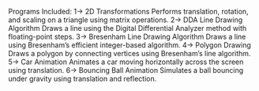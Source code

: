 Programs Included:
1-> 2D Transformations
Performs translation, rotation, and scaling on a triangle using matrix operations.
2-> DDA Line Drawing Algorithm
Draws a line using the Digital Differential Analyzer method with floating-point steps.
3-> Bresenham Line Drawing Algorithm
Draws a line using Bresenham’s efficient integer-based algorithm.
4-> Polygon Drawing
Draws a polygon by connecting vertices using Bresenham’s line algorithm.
5-> Car Animation
Animates a car moving horizontally across the screen using translation.
6-> Bouncing Ball Animation
Simulates a ball bouncing under gravity using translation and reflection.
